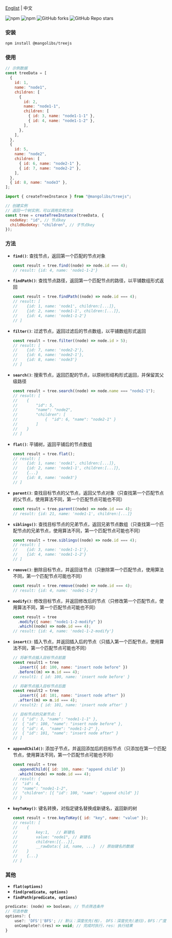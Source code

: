 <a href="https://github.com/chutao-zhang/mango-libs-treejs/tree/master#readme" target="_blank">Englist</a> | 中文

<p>
<img alt="npm" src="https://img.shields.io/npm/v/@mangolibs/treejs?logo=npm&color=%234ac41c">
<img alt="npm" src="https://img.shields.io/npm/dm/@mangolibs/treejs?logo=npm&color=%234ac41c">
<img alt="GitHub forks" src="https://img.shields.io/github/forks/chutao-zhang/mango-libs-treejs">
<img alt="GitHub Repo stars" src="https://img.shields.io/github/stars/chutao-zhang/mango-libs-treejs">
</p>

### 安装

```bash
npm install @mangolibs/treejs
```

### 使用

```js
// 示例数据
const treeData = [
  {
    id: 1,
    name: "node1",
    children: [
      {
        id: 2,
        name: "node1-1",
        children: [
          { id: 3, name: "node1-1-1" },
          { id: 4, name: "node1-1-2" },
        ],
      },
    ],
  },
  {
    id: 5,
    name: "node2",
    children: [
      { id: 6, name: "node2-1" },
      { id: 7, name: "node2-2" },
    ],
  },
  { id: 8, name: "node3" },
];
```

```js
import { createTreeInstance } from "@mangolibs/treejs";

// 创建实例
// 返回一个树实例，可以调用实例方法
const tree = createTreeInstance(treeData, {
  nodeKey: "id", // 节点key
  childNodeKey: "children", // 子节点key
});
```

### 方法

- **`find()`**: 查找节点，返回第一个匹配的节点对象

  ```js
  const result = tree.find((node) => node.id === 4);
  // result: {id: 4, name: 'node1-1-2'}
  ```

- **`findPath()`**: 查找节点路径，返回第一个匹配节点的路径，以平铺数组形式返回

  ```js
  const result = tree.findPath((node) => node.id === 4);
  // result: [
  //    {id: 1, name: 'node1', children:[...]},
  //    {id: 2, name: 'node1-1', children:[...]},
  //    {id: 4, name: 'node1-1-2'}
  // ]
  ```

- **`filter()`**: 过滤节点，返回过滤后的节点数组，以平铺数组形式返回

  ```js
  const result = tree.filter((node) => node.id > 5);
  // result: [
  //    {id: 7, name: 'node2-2'},
  //    {id: 6, name: 'node2-1'},
  //    {id: 8, name: 'node3'}
  // ]
  ```

- **`search()`**: 搜索节点，返回匹配的节点，以原树形结构形式返回，并保留其父级路径

  ```js
  const result = tree.search((node) => node.name === "node2-1");
  // result: [
  //    {
  //        "id": 5,
  //        "name": "node2",
  //        "children": [
  //            {  "id": 6, "name": "node2-1" }
  //        ]
  //    }
  // ]
  ```

- **`flat()`**: 平铺树，返回平铺后的节点数组

  ```js
  const result = tree.flat();
  // result: [
  //    {id: 1, name: 'node1', children:[...]},
  //    {id: 2, name: 'node1-1', children:[...]},
  //    {...}
  //    {id: 8, name: 'node3'}
  // ]
  ```

- **`parent()`**: 查找目标节点的父节点，返回父节点对象（只查找第一个匹配节点的父节点，使用算法不同，第一个匹配节点可能也不同）

  ```js
  const result = tree.parent((node) => node.id === 4);
  // result: {id: 21, name: 'node1-1', children:[...]}
  ```

- **`siblings()`**: 查找目标节点的兄弟节点，返回兄弟节点数组（只查找第一个匹配节点的兄弟节点，使用算法不同，第一个匹配节点可能也不同）

  ```js
  const result = tree.siblings((node) => node.id === 4);
  // result: [
  //    {id: 3, name: 'node1-1-1'},
  //    {id: 4, name: 'node1-1-2'}
  // ]
  ```

- **`remove()`**: 删除目标节点，并返回该节点（只删除第一个匹配节点，使用算法不同，第一个匹配节点可能也不同）

  ```js
  const result = tree.remove((node) => node.id === 4);
  // result: {id: 4, name: 'node1-1-2'}
  ```

- **`modify()`**: 修改目标节点，并返回修改后的节点（只修改第一个匹配节点，使用算法不同，第一个匹配节点可能也不同）

  ```js
  const result = tree
    .modify({ name: "node1-1-2-modify" })
    .which((node) => node.id === 4);
  // result: {id: 4, name: 'node1-1-2-modify'}
  ```

- **`insert()`**: 插入节点，并返回插入后的节点（只插入第一个匹配节点，使用算法不同，第一个匹配节点可能也不同）

  ```js
  // 将新节点插入目标节点前面
  const result1 = tree
    .insert({ id: 100, name: "insert node before" })
    .before((m) => m.id === 4);
  // result1: { id: 100, name: 'insert node before' }

  // 将新节点插入目标节点后面
  const result2 = tree
    .insert({ id: 101, name: "insert node after" })
    .after((m) => m.id === 4);
  // result2: { id: 101, name: 'insert node after' }

  // 目标节点的兄弟节点: [
  //  { "id": 3, "name": "node1-1-1" },
  //  { "id": 100, "name": "insert node before" },
  //  { "id": 4,  "name": "node1-1-2" },
  //  { "id": 101, "name": "insert node after" }
  // ]
  ```

- **`appendChild()`**: 添加子节点，并返回添加后的目标节点（只添加在第一个匹配节点，使用算法不同，第一个匹配节点可能也不同）

  ```js
  const result = tree
    .appendChild({ id: 100, name: "append child" })
    .which((node) => node.id === 4);
  // result: {
  //  "id": 4,
  //  "name": "node1-1-2",
  //  "children": [{ "id": 100, "name": "append child" }]
  // }
  ```

- **`keyToKey()`**: 键名转换，对指定键名替换成新键名，返回新的树
  ```js
  const result = tree.keyToKey({ id: "key", name: "value" });
  // result: [
  //    {
  //        key:1,   // 新键名
  //        value: "node1", // 新键名
  //        children:[{...}],
  //        __rawData:{ id, name, ...}  // 原始键名的数据
  //    }
  //    {...}
  // ]
  ```

### 其他

- **`flat(options)`**
- **`find(predicate, options)`**
- **`findPath(predicate, options)`**

```js
predicate: (node) => boolean; // 节点筛选条件
// 可选参数
options?: {
    use?: 'DFS'|'BFS'; // 默认：深度优先(栈)， DFS：深度优先(递归)，BFS：广度优先(队列)
    onComplete?:(res) => void; // 完成时执行，res: 执行结果
}
```
